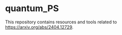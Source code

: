 # quantum_PS
This repository contains resources and tools related to https://arxiv.org/abs/2404.12729.
